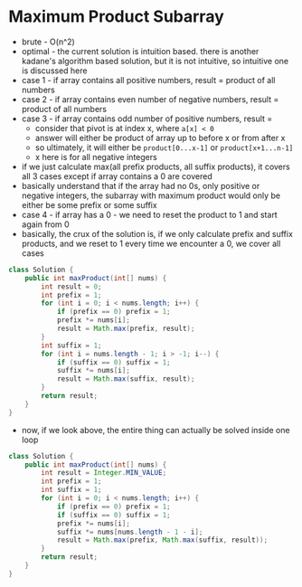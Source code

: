 # Maximum Product Subarray

- brute - O(n^2)
- optimal - the current solution is intuition based. there is another kadane's algorithm based solution, but it is not intuitive, so intuitive one is discussed here
- case 1 - if array contains all positive numbers, result = product of all numbers
- case 2 - if array contains even number of negative numbers, result = product of all numbers
- case 3 - if array contains odd number of positive numbers, result = 
  - consider that pivot is at index x, where `a[x] < 0`
  - answer will either be product of array up to before x or from after x
  - so ultimately, it will either be `product[0...x-1]` or `product[x+1...n-1]`
  - x here is for all negative integers
- if we just calculate max(all prefix products, all suffix products), it covers all 3 cases except if array contains a 0 are covered
- basically understand that if the array had no 0s, only positive or negative integers, the subarray with maximum product would only be either be some prefix or some suffix
- case 4 - if array has a 0 - we need to reset the product to 1 and start again from 0
- basically, the crux of the solution is, if we only calculate prefix and suffix products, and we reset to 1 every time we encounter a 0, we cover all cases

```java
class Solution {
    public int maxProduct(int[] nums) {
        int result = 0;
        int prefix = 1;
        for (int i = 0; i < nums.length; i++) {
            if (prefix == 0) prefix = 1;
            prefix *= nums[i];
            result = Math.max(prefix, result);
        }
        int suffix = 1;
        for (int i = nums.length - 1; i > -1; i--) {
            if (suffix == 0) suffix = 1;
            suffix *= nums[i];
            result = Math.max(suffix, result);
        }
        return result;
    }
}
```
- now, if we look above, the entire thing can actually be solved inside one loop

```java
class Solution {
    public int maxProduct(int[] nums) {
        int result = Integer.MIN_VALUE;
        int prefix = 1;
        int suffix = 1;
        for (int i = 0; i < nums.length; i++) {
            if (prefix == 0) prefix = 1;
            if (suffix == 0) suffix = 1;
            prefix *= nums[i];
            suffix *= nums[nums.length - 1 - i];
            result = Math.max(prefix, Math.max(suffix, result));
        }
        return result;
    }
}
```
